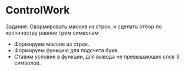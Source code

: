 # ControlWork
Задание: Свормировать массив из строк, и сделать отбор по колличеству равное трем символам
* Формируем массив из строк.
* Формируем функцию для подсчета букв.
* Ставим условие в функции, для вывода не превышающих слов 3 символов.
